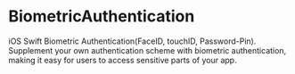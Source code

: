 # BiometricAuthentication
iOS Swift Biometric Authentication(FaceID, touchID, Password-Pin). <br>
Supplement your own authentication scheme with biometric authentication, making it easy for users to access sensitive parts of your app.

